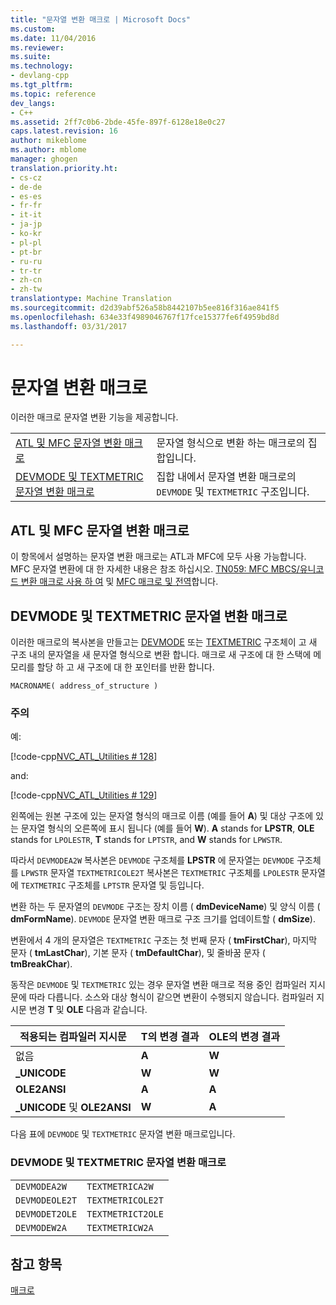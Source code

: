 ```yaml
---
title: "문자열 변환 매크로 | Microsoft Docs"
ms.custom: 
ms.date: 11/04/2016
ms.reviewer: 
ms.suite: 
ms.technology:
- devlang-cpp
ms.tgt_pltfrm: 
ms.topic: reference
dev_langs:
- C++
ms.assetid: 2ff7c0b6-2bde-45fe-897f-6128e18e0c27
caps.latest.revision: 16
author: mikeblome
ms.author: mblome
manager: ghogen
translation.priority.ht:
- cs-cz
- de-de
- es-es
- fr-fr
- it-it
- ja-jp
- ko-kr
- pl-pl
- pt-br
- ru-ru
- tr-tr
- zh-cn
- zh-tw
translationtype: Machine Translation
ms.sourcegitcommit: d2d39abf526a58b8442107b5ee816f316ae841f5
ms.openlocfilehash: 634e33f4989046767f17fce15377fe6f4959bd8d
ms.lasthandoff: 03/31/2017

---
```

# <a name="string-conversion-macros"></a>문자열 변환 매크로
이러한 매크로 문자열 변환 기능을 제공합니다.  
  
|||  
|-|-|  
|[ATL 및 MFC 문자열 변환 매크로](string-conversion-macros.md)|문자열 형식으로 변환 하는 매크로의 집합입니다.|  
|[DEVMODE 및 TEXTMETRIC 문자열 변환 매크로](http://msdn.microsoft.com/library/85cebec0-2a18-48e5-9c1c-99d5b7f15425)|집합 내에서 문자열 변환 매크로의 `DEVMODE` 및 `TEXTMETRIC` 구조입니다.|  
  
##  <a name="atl_and_mfc_string_conversion_macros"></a>ATL 및 MFC 문자열 변환 매크로  
 이 항목에서 설명하는 문자열 변환 매크로는 ATL과 MFC에 모두 사용 가능합니다. MFC 문자열 변환에 대 한 자세한 내용은 참조 하십시오. [TN059: MFC MBCS/유니코드 변환 매크로 사용 하 여](../../mfc/tn059-using-mfc-mbcs-unicode-conversion-macros.md) 및 [MFC 매크로 및 전역](../../mfc/reference/mfc-macros-and-globals.md)합니다.  
  
##  <a name="devmode_and_textmetric_string_conversion_macros"></a>DEVMODE 및 TEXTMETRIC 문자열 변환 매크로  
 이러한 매크로의 복사본을 만들고는 [DEVMODE](http://msdn.microsoft.com/library/windows/desktop/dd183565) 또는 [TEXTMETRIC](http://msdn.microsoft.com/library/windows/desktop/dd145132) 구조체이 고 새 구조 내의 문자열을 새 문자열 형식으로 변환 합니다. 매크로 새 구조에 대 한 스택에 메모리를 할당 하 고 새 구조에 대 한 포인터를 반환 합니다.  
  
```
MACRONAME( address_of_structure )
```  
  
### <a name="remarks"></a>주의  
 예:  
  
 [!code-cpp[NVC_ATL_Utilities # 128](../../atl/codesnippet/cpp/string-conversion-macros_1.cpp)]  
  
 and:  
  
 [!code-cpp[NVC_ATL_Utilities # 129](../../atl/codesnippet/cpp/string-conversion-macros_2.cpp)]  
  
 왼쪽에는 원본 구조에 있는 문자열 형식의 매크로 이름 (예를 들어 **A**) 및 대상 구조에 있는 문자열 형식의 오른쪽에 표시 됩니다 (예를 들어 **W**). **A** stands for **LPSTR**, **OLE** stands for `LPOLESTR`, **T** stands for `LPTSTR`, and **W** stands for `LPWSTR`.  
  
 따라서 `DEVMODEA2W` 복사본은 `DEVMODE` 구조체를 **LPSTR** 에 문자열는 `DEVMODE` 구조체를 `LPWSTR` 문자열 `TEXTMETRICOLE2T` 복사본은 `TEXTMETRIC` 구조체를 `LPOLESTR` 문자열에 `TEXTMETRIC` 구조체를 `LPTSTR` 문자열 및 등입니다.  
  
 변환 하는 두 문자열의 `DEVMODE` 구조는 장치 이름 ( **dmDeviceName**) 및 양식 이름 ( **dmFormName**). `DEVMODE` 문자열 변환 매크로 구조 크기를 업데이트할 ( **dmSize**).  
  
 변환에서 4 개의 문자열은 `TEXTMETRIC` 구조는 첫 번째 문자 ( **tmFirstChar**), 마지막 문자 ( **tmLastChar**), 기본 문자 ( **tmDefaultChar**), 및 줄바꿈 문자 ( **tmBreakChar**).  
  
 동작은 `DEVMODE` 및 `TEXTMETRIC` 있는 경우 문자열 변환 매크로 적용 중인 컴파일러 지시문에 따라 다릅니다. 소스와 대상 형식이 같으면 변환이 수행되지 않습니다. 컴파일러 지시문 변경 **T** 및 **OLE** 다음과 같습니다.  
  
|적용되는 컴파일러 지시문|T의 변경 결과|OLE의 변경 결과|  
|----------------------------------|---------------|-----------------|  
|없음|**A**|**W**|  
|**_UNICODE**|**W**|**W**|  
|**OLE2ANSI**|**A**|**A**|  
|**_UNICODE** 및 **OLE2ANSI**|**W**|**A**|  
  
 다음 표에 `DEVMODE` 및 `TEXTMETRIC` 문자열 변환 매크로입니다.  
  
### <a name="devmode-and-textmetric-string-conversion-macros"></a>DEVMODE 및 TEXTMETRIC 문자열 변환 매크로  
  
|||  
|-|-|  
|`DEVMODEA2W`|`TEXTMETRICA2W`|  
|`DEVMODEOLE2T`|`TEXTMETRICOLE2T`|  
|`DEVMODET2OLE`|`TEXTMETRICT2OLE`|  
|`DEVMODEW2A`|`TEXTMETRICW2A`|  
  
## <a name="see-also"></a>참고 항목  
 [매크로](../../atl/reference/atl-macros.md)


